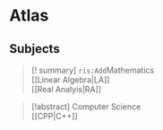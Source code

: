 # Atlas

## Subjects

> [! summary] `ris:Add`Mathematics  
> [[Linear Algebra|LA]]  
> [[Real Analyis|RA]]

> [!abstract] Computer Science  
> [[CPP|C++]]
